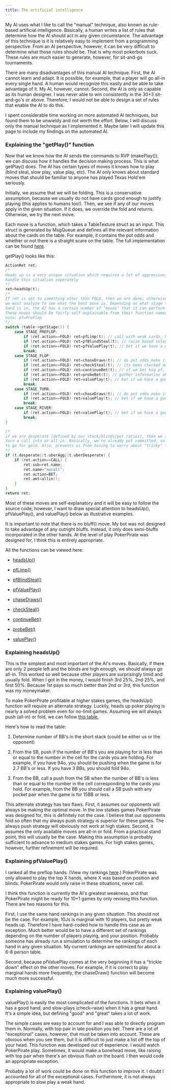 ```yaml
---
title: The artificial intelligence
---
```


My AI uses what I like to call the "manual" technique, also known as rule-based artificial intelligence. Basically, a human writes a list of rules that determine how the AI should act in any given circumstance. The advantage of this technique is it is relatively easy to implement from a programming perspective. From an AI perspective, however, it can be very difficult to determine what those rules should be. That is why most pokerbots suck.  These rules are much easier to generate, however, for sit-and-go tournaments.<!-- more -->

There are many disadvantages of this manual AI technique. First, the AI cannot learn and adapt. It is possible, for example, that a player will go all-in every single hand. A human would recognize this easily and be able to take advantage of it. My AI, however, cannot. Second, the AI is only as capable as its human designer. I was never able to win consistently in the 30+3 sit-and-go's or above. Therefore, I would not be able to design a set of rules that enable the AI to do this.

I spent considerable time working on more automated AI techniques, but found them to be unwieldy and not worth the effort. Below, I will discuss only the manual technique as I implemented it. Maybe later I will update this page to include my findings on the automated AI.


### Explaining the "getPlay()" function

Now that we know how the AI sends the commands to RVP (makePlay()), we can discuss how it handles the decision making process. This is what getPlay() does. The AI has certain types of moves it knows how to play (blind steal, slow play, value play, etc). The AI only knows about standard moves that should be familiar to anyone has played Texas Hold'em seriously.

Initially, we assume that we will be folding. This is a conservative assumption, because we usually do not have cards good enough to justify playing (this applies to humans too!). Then, we see if any of our moves apply in the given situation. If it does, we override the fold and returns. Otherwise, we try the next move.

Each move is a function, which takes a TableTexture struct as an input. This struct is generated by MsgQueue and defines all the relevant information about the cards on the table. For example, it contains the pot odds and whether or not there is a straight scare on the table. The full implementation can be found [here](http://izbicki.me/public/pokerpirate/TableTexture.html).

getPlay() looks like this:

``` C 
ActionRet ret;
/*
Heads up is a very unique situation which requires a lot of aggression; 
handle this situation seperately
*/
ret=headsUp(t);
/*
If ret is set to something other than FOLD, then we are done; otherwise, 
we must analyze to see what the best move is. Depending on what stage the 
hand is in, the AI has a certain number of "moves" that it can perform. 
These moves should be fairly self explainable from their function names.
note: pf=PreFlop
*/
switch (table->getStage()) {
    case STAGE_PREFLOP:
        if (ret.action==FOLD) ret=pfLimp(t); // call with weak cards, hoping to hit a set, straight, or flush later
        if (ret.action==FOLD) ret=pfBlindSteal(t); // raise based soley on position
        if (ret.action==FOLD) ret=pfValuePlay(t); // bet if we have a good hand
        break;
    case STAGE_FLOP:
        if (ret.action==FOLD) ret=chaseDraws(t); // do pot odds make it reasonable?
        if (ret.action==FOLD) ret=checkSteal(t); // its been checked down to us, a bet might win uncontested
        if (ret.action==FOLD) ret=continueBet(t); // if we bet big pf, then good chance a large bet here will win
        if (ret.action==FOLD) ret=probeBet(t); // gather information about the opponents' hand
        if (ret.action==FOLD) ret=valuePlay(t); // bet if we have a good hand
        break;
    case STAGE_TURN:
        if (ret.action==FOLD) ret=chaseDraws(t); // do pot odds make it reasonable?
        if (ret.action==FOLD) ret=valuePlay(t); // bet if we have a good hand
        break;
    case STAGE_RIVER:
        if (ret.action==FOLD) ret=valuePlay(t); // bet if we have a good hand
        break;
}

/*
if we are desperate (defined by our stack/blinds/pot ratios), then we should 
turn a call into an all-in. Basically, we're already pot committed, so we have 
to go for gold. Also, prevents us from having to worry about "tricky" folds later on.
*/
if (t.desperate||t.uberAgg||t.uberDesperate) {
    if (ret.action==CALL) {
        ret.sub=ret.name;
        ret.name="nocall";
        ret.action=BET;
        ret.amt=allin();
    }
}
return ret;
```

Most of these moves are self-explanatory and it will be easy to follow the source code; however, I want to draw special attention to headsUp(), pfValuePlay(), and valuePlay() below as illustrative examples.

It is important to note that there is no bluff() move. My bot was not designed to take advantage of any outright bluffs. Instead, it only does semi-bluffs incorporated in the other hands. At the level of play PokerPirate was designed for, I think this is entirely appropriate.

All the functions can be viewed here:
	
  * [headsUp()](http://izbicki.me/public/pokerpirate/headsUp.html)

	
  * [pfLimp()](http://izbicki.me/public/pokerpirate/pfLimp.html)

	
  * [pfBlindSteal()](http://izbicki.me/public/pokerpirate/pfBlindSteal.html)

	
  * [pfValuePlay()](http://izbicki.me/public/pokerpirate/pfValuePlay.html)

	
  * [chaseDraws()](http://izbicki.me/public/pokerpirate/chaseDraws.html)

	
  * [checkSteal()](http://izbicki.me/public/pokerpirate/checkSteal.html)

	
  * [continueBet()](http://izbicki.me/public/pokerpirate/continueBet.html)

	
  * [probeBet()](http://izbicki.me/public/pokerpirate/probeBet.html)

	
  * [valuePlay()](http://izbicki.me/public/pokerpirate/valuePlay.html)

### Explaining headsUp()


This is the simplest and most important of the AI's moves. Basically, if there are only 2 people left and the blinds are high enough, we should always go all-in. This worked so well because other players are surprisingly timid and usually fold. When I got in the money, I would finish 3rd 25%, 2nd 25%, and first 50%. Because 1st pays so much better than 2nd or 3rd, this function was my moneymaker.

To make PokerPirate profitable at higher stakes games, the headsUp() function will require an alternate strategy. Luckily, heads up poker playing is nearly a solved problem even for no-limit games. Assuming we will always push (all-in) or fold, we can follow [this table.](http://www.holdemresources.net/hr/sngs/hune.html)

Here's how to read the table:
	
  1. Determine number of BB's in the short stack (could be either us or the opponent)

	
  2. From the SB, push if the number of BB's you are playing for is less than or equal to the number in the cell for the cards you are holding. For example, if you have 94o, you should be pushing when the game is for 2.7 BB's or less. If you have 3 BBs, you should fold 94o.

	
  3. From the BB, call a push from the SB when the number of BB's is less than or equal to the number in the cell corresponding to the cards you hold. For example, from the BB you should call a SB push with any pocket pair when the game is for 15BB or less.


This alternate strategy has two flaws. First, it assumes our opponents will always be making the optimal move. In the low statkes games PokerPirate was designed for, this is definitely not the case. I believe that our opponents fold so often that my always push strategy is superior for these games. The always push strategy will obviously not work at high stakes. Second, it assumes the only available moves are all-in or fold. From a practical stand point, this will usually be the case. Making this assumption is probably sufficient to advance to medium stakes games. For high stakes games, however, further refinement will be required.


### Explaining pfValuePlay()

I ranked all the preflop hands. (View my rankings [here](http://izbicki.me/public/pokerpirate/startinghands-unsuited-www.gameorama.com.txt).) PokerPirate was only allowed to play the top X hands, where X was based on position and blinds. PokerPirate would only raise in these situations, never call.

I think this function is currently the AI's greatest weakness, and that PokerPirate might be ready for 10+1 games by only revising this function. There are two reasons for this.

First, I use the same hand rankings in any given situation. This should not be the case. For example, 10Js is marginal with 10 players, but pretty weak heads up. Therefore I have hard-coded how to handle this case as an exception. Much better would be to have a different set of rankings depending on the number of players playing, and your position. Probably someone has already run a simulation to determine the rankings of each hand in any given situation. My current rankings are optimized for about a 6-8 person table.

Second, because pfValuePlay comes at the very beginning it has a "trickle down" effect on the other moves. For example, if it is correct to play marginal hands more frequently, the chaseDraw() function will become much more successful.


### Explaining valuePlay()


valuePlay() is easily the most complicated of the functions. It bets when it has a good hand, and slow-plays (check-raise) when it has a great hand. It's a simple idea, but defining "good" and "great" takes a lot of work.

The simple cases are easy to account for and I was able to directly program them in. Normally, with top pair in late position you bet. There are a lot of "exceptional" cases, however, that must be taken into account. These are obvious when you see them, but it is difficult to just make a list off the top of your head. This function was developed out of experience. I would watch PokerPirate play. Sometimes, it would make a bonehead move, like raising with top pair when there's an obvious flush on the board. I then would code an appropriate exception.

Probably a lot of work could be done on this function to improve it. I doubt I accounted for all of the exceptional cases. Furthermore, it is not always appropriate to slow play a weak hand.

